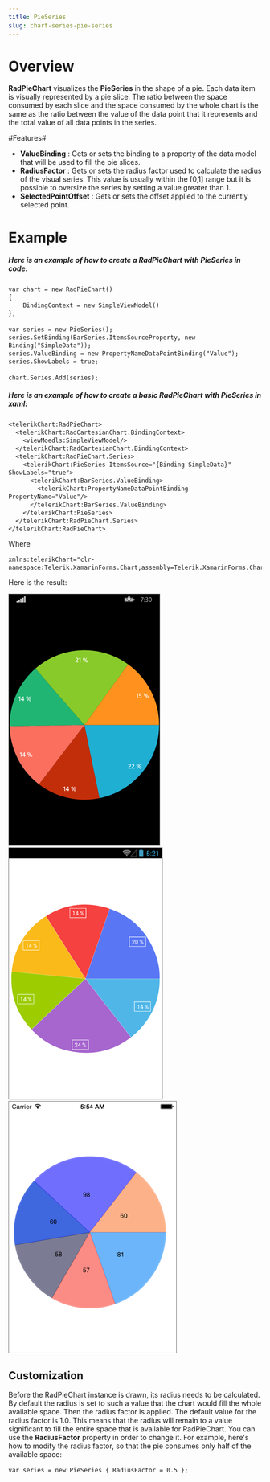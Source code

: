 ```yaml
---
title: PieSeries
slug: chart-series-pie-series
---
```

# Overview #

**RadPieChart** visualizes the **PieSeries** in the shape of a pie. Each data item is visually represented by a pie slice. The ratio between the space consumed by each slice and the space consumed by the whole chart is the same as the ratio between the value of the data point that it represents and the total value of all data points in the series.

#Features#

- **ValueBinding** : Gets or sets the binding to a property of the data model that will be used to fill the pie slices.
- **RadiusFactor** : Gets or sets the radius factor used to calculate the radius of the visual series. This value is usually within the [0,1] range but it is possible to oversize the series by setting a value greater than 1.
- **SelectedPointOffset** : Gets or sets the offset applied to the currently selected point.

# Example #
##### Here is an example of how to create a RadPieChart with PieSeries in **code**: #####

	var chart = new RadPieChart()
	{
	    BindingContext = new SimpleViewModel()
	};
	
	var series = new PieSeries();
	series.SetBinding(BarSeries.ItemsSourceProperty, new Binding("SimpleData"));    
	series.ValueBinding = new PropertyNameDataPointBinding("Value");
	series.ShowLabels = true;
	
	chart.Series.Add(series);

##### Here is an example of how to create a basic RadPieChart with PieSeries in **xaml**: #####

	<telerikChart:RadPieChart>
	  <telerikChart:RadCartesianChart.BindingContext>
	    <viewMoedls:SimpleViewModel/>
	  </telerikChart:RadCartesianChart.BindingContext>
	  <telerikChart:RadPieChart.Series>
	    <telerikChart:PieSeries ItemsSource="{Binding SimpleData}" ShowLabels="true">
	      <telerikChart:BarSeries.ValueBinding>
	        <telerikChart:PropertyNameDataPointBinding PropertyName="Value"/>
	      </telerikChart:BarSeries.ValueBinding>
	    </telerikChart:PieSeries>
	  </telerikChart:RadPieChart.Series>
	</telerikChart:RadPieChart>
Where

	xmlns:telerikChart="clr-namespace:Telerik.XamarinForms.Chart;assembly=Telerik.XamarinForms.Chart"

Here is the result:

![Basic BarSeries](pie-series-images/pie-series-basic-example-WP.png)
![Basic BarSeries](pie-series-images/pie-series-basic-example-andro.png)
![Basic BarSeries](pie-series-images/pie-series-basic-example-iOS.png)
## Customization ##
Before the RadPieChart instance is drawn, its radius needs to be calculated. By default the radius is set to such a value that the chart would fill the whole available space. Then the radius factor is applied. The default value for the radius factor is 1.0. This means that the radius will remain to a value significant to fill the entire space that is available for RadPieChart. You can use the **RadiusFactor** property in order to change it. For example, here's how to modify the radius factor, so that the pie consumes only half of the available space:

	var series = new PieSeries { RadiusFactor = 0.5 };